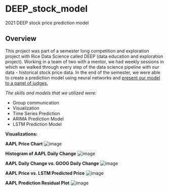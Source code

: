 # DEEP_stock_model
2021 DEEP stock price prediction model
## Overview
This project was part of a semester long competition and exploration project with Rice Data Science called DEEP (data education and exploration project). Working in a team of two with a mentor, we had weekly sessions in which we walked through every step of the data science pipeline with our data - historical stock price data. In the end of the semester, we were able to create a prediction model using neural networks and [present our model to a panel of judges.](https://github.com/calvinaberg1/DEEP_stock_model/blob/main/Calvin%20Aberg%20-%20DEEP%20Final%20Presentation.pptx?raw=true) 

*The skills and models that we utilized were:*
- Group communication
- Visualization
- Time Series Prediction
- ARIMA Prediction Model
- LSTM Prediction Model

**Visualizations:**

**AAPL Price Chart**
![image](https://user-images.githubusercontent.com/98669438/193317671-084be61b-4566-41d2-b198-19ba9ea85b89.png)

**Histogram of AAPL Daily Change**
![image](https://user-images.githubusercontent.com/98669438/194227737-ee47b4b9-b474-42e7-adcd-4a7884d7a06b.png)

**AAPL Daily Change vs. GOOG Daily Change**
![image](https://user-images.githubusercontent.com/98669438/194227968-9b535e06-9e91-446c-9ee9-01715ba9933c.png)

**AAPL Price vs. LSTM Predicted Price**
![image](https://user-images.githubusercontent.com/98669438/194228084-86328516-941e-43f4-a2a0-b3926f9170a2.png)

**AAPL Prediction Residual Plot**
![image](https://user-images.githubusercontent.com/98669438/194228195-292bfd32-a825-4626-aac2-8416265de7b7.png)

